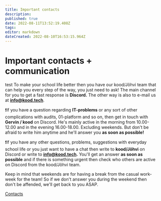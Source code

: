 ```yaml
---
title: Important contacts
description: 
published: true
date: 2022-08-11T13:52:19.408Z
tags: 
editor: markdown
dateCreated: 2022-08-10T16:53:15.964Z
---
```


# Important contacts + communication
test
To make your school life better then you have our kood/Jõhvi team that can help you every step of the way, you just need to ask! The main channel for you to get a fast response is **Discord.** The other way is also to e-mail us at **info@kood.tech**. 

❗If you have a question regarding **IT-problems** or any sort of other complications with audits, 01-platform and so on, then get in touch with **Gervin / kood** on Discord. He's mainly active in the morning from 10.00-12.00 and in the evening 16.00-18.00. Excluding weekends. But don't be afraid to write him anytime and he'll answer you **as soon as possible!**

❗If you have any other questions, problems, suggestions with everyday school life or you just want to have a chat then write to **kood/Jõhvi** on Discord or write to **info@kood.tech.** You'll get an answer **as soon as possible** and if there is something urgent then check who others are active on Discord from the kood/Jõhvi team. 

Keep in mind that weekends are for having a break from the casual work-week for the team! So if we don't answer you during the weekend then don't be affended, we'll get back to you ASAP.
   
[Contacts](https://koodjohvi.notion.site/c9e592f982cb45e5b638395418532c5b)
